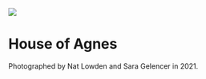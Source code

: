 <a href="https://juncture-digital.org"><img src="https://gitcdn.link/repo/jstor-labs/juncture/main/images/ve-button.png"></a>

<param ve-config header="header" main="now-and-then">

<param ve-compare manifest="https://iiif.juncture-digital.org/gh:kent-map/images/then-and-now/House_of_Agnes_1905/manifest.json" region="pct:0,1,99,99">
<param ve-compare manifest="https://iiif.juncture-digital.org/gh:kent-map/images/then-and-now/House_of_Agnes_2021/manifest.json">

# House of Agnes

Photographed by Nat Lowden and Sara Gelencer in 2021. 
